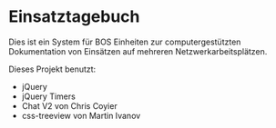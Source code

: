 # Einsatztagebuch
Dies ist ein System für BOS Einheiten zur computergestützten Dokumentation von Einsätzen auf mehreren Netzwerkarbeitsplätzen.

Dieses Projekt benutzt:
- jQuery
- jQuery Timers
- Chat V2 von Chris Coyier
- css-treeview von Martin Ivanov
